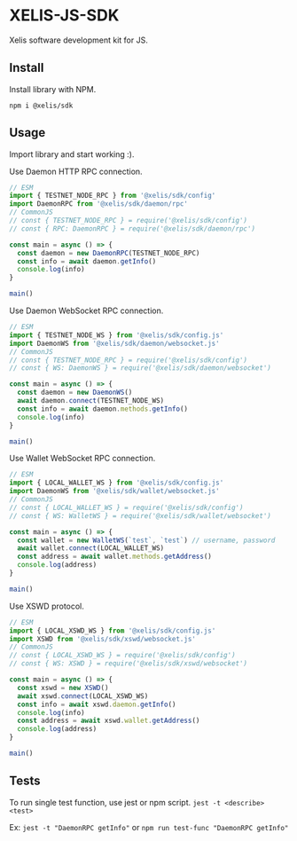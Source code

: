 # XELIS-JS-SDK

Xelis software development kit for JS.

## Install

Install library with NPM.

`npm i @xelis/sdk`

## Usage

Import library and start working :).

Use Daemon HTTP RPC connection.

```js
// ESM
import { TESTNET_NODE_RPC } from '@xelis/sdk/config'
import DaemonRPC from '@xelis/sdk/daemon/rpc'
// CommonJS
// const { TESTNET_NODE_RPC } = require('@xelis/sdk/config')
// const { RPC: DaemonRPC } = require('@xelis/sdk/daemon/rpc')

const main = async () => {
  const daemon = new DaemonRPC(TESTNET_NODE_RPC)
  const info = await daemon.getInfo()
  console.log(info)
}

main()
```

Use Daemon WebSocket RPC connection.

```js
// ESM
import { TESTNET_NODE_WS } from '@xelis/sdk/config.js'
import DaemonWS from '@xelis/sdk/daemon/websocket.js'
// CommonJS
// const { TESTNET_NODE_RPC } = require('@xelis/sdk/config')
// const { WS: DaemonWS } = require('@xelis/sdk/daemon/websocket')

const main = async () => {
  const daemon = new DaemonWS()
  await daemon.connect(TESTNET_NODE_WS)
  const info = await daemon.methods.getInfo()
  console.log(info)
}

main()
```

Use Wallet WebSocket RPC connection.

```js
// ESM
import { LOCAL_WALLET_WS } from '@xelis/sdk/config.js'
import DaemonWS from '@xelis/sdk/wallet/websocket.js'
// CommonJS
// const { LOCAL_WALLET_WS } = require('@xelis/sdk/config')
// const { WS: WalletWS } = require('@xelis/sdk/wallet/websocket')

const main = async () => {
  const wallet = new WalletWS(`test`, `test`) // username, password
  await wallet.connect(LOCAL_WALLET_WS)
  const address = await wallet.methods.getAddress()
  console.log(address)
}

main()
```

Use XSWD protocol.

```js
// ESM
import { LOCAL_XSWD_WS } from '@xelis/sdk/config.js'
import XSWD from '@xelis/sdk/xswd/websocket.js'
// CommonJS
// const { LOCAL_XSWD_WS } = require('@xelis/sdk/config')
// const { WS: XSWD } = require('@xelis/sdk/xswd/websocket')

const main = async () => {
  const xswd = new XSWD()
  await xswd.connect(LOCAL_XSWD_WS)
  const info = await xswd.daemon.getInfo()
  console.log(info)
  const address = await xswd.wallet.getAddress()
  console.log(address)
}

main()
```

## Tests

To run single test function, use jest or npm script.
`jest -t <describe> <test>`  

Ex: `jest -t "DaemonRPC getInfo"` or `npm run test-func "DaemonRPC getInfo"`
